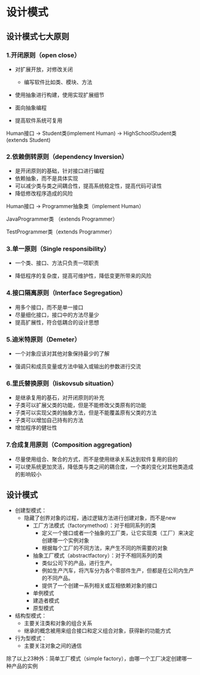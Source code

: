 # 设计模式

## 设计模式七大原则

### 1.开闭原则（open close）

* 对扩展开放，对修改关闭
  * 编写软件比如类、模块、方法

* 使用抽象进行构建，使用实现扩展细节
* 面向抽象编程
* 提高软件系统可复用

Human接口 -> Student类(implement Human) -> HighSchoolStudent类(extends Student)

### 2.依赖倒转原则（dependency Inversion）

* 是开闭原则的基础，针对接口进行编程
* 依赖抽象，而不是具体实现
* 可以减少类与类之间耦合性，提高系统稳定性，提高代码可读性
* 降低修改程序造成的风险

Human接口 -> Programmer抽象类（implement Human）

JavaProgrammer类 （extends Programmer）

TestProgrammer类（extends Programmer）



###  3.单一原则（Single responsibility）

* 一个类、接口、方法只负责一项职责

* 降低程序的复杂度，提高可维护性，降低变更所带来的风险

  

### 4.接口隔离原则（Interface Segregation）

* 用多个接口，而不是单一接口
* 尽量细化接口，接口中的方法尽量少
* 提高扩展性，符合低耦合的设计思想

### 5.迪米特原则（Demeter）

* 一个对象应该对其他对象保持最少的了解

* 强调只和成员变量或方法中输入或输出的参数进行交流

### 6.里氏替换原则（liskovsub situation）

* 是继承复用的基石，对开闭原则的补充
* 子类可以扩展父类的功能，但是不能修改父类原有的功能
* 子类可以实现父类的抽象方法，但是不能覆盖原有父类的方法
* 子类可以增加自己持有的方法
* 增加程序的健壮性

### 7.合成复用原则（Composition aggregation)

* 尽量使用组合、聚合的方式，而不是使用继承关系达到软件复用的目的
* 可以使系统更加灵活，降低类与类之间的耦合度，一个类的变化对其他类造成的影响较小



## 设计模式

* 创建型模式：
  * 隐藏了创界对象的过程，通过逻辑方法进行创建对象，而不是new
    * 工厂方法模式（factorymethod）：对于相同系列的类
      * 定义一个接口或者一个抽象的工厂类，让它实现类（工厂）来决定创建哪一个实例对象
      * 根据每个工厂的不同方法，来产生不同的所需要的对象
    * 抽象工厂模式（abstractfactory）：对于不相同系列的类
      * 类似公司下的产品，进行生产。
      * 例如生产汽车，将汽车分为各个零部件生产，但都是在公司内生产的不同产品。
      * 提供了一个创建一系列相关或互相依赖对象的接口
    * 单例模式
    * 建造者模式
    * 原型模式
* 结构型模式：
  * 主要关注类和对象的组合关系
  * 继承的概念被用来组合接口和定义组合对象，获得新的功能方式
* 行为型模式：
  * 主要关注对象之间的通信

除了以上23种外：简单工厂模式（simple factory），由哪一个工厂决定创建哪一种产品的实例

​					
